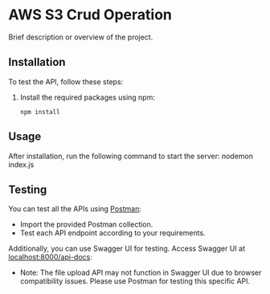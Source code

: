 # AWS S3 Crud Operation

Brief description or overview of the project.

## Installation

To test the API, follow these steps:

1. Install the required packages using npm:
    ```
    npm install
    ```

## Usage

After installation, run the following command to start the server: 
    nodemon index.js

## Testing

You can test all the APIs using [Postman](https://www.postman.com/):
- Import the provided Postman collection.
- Test each API endpoint according to your requirements.

Additionally, you can use Swagger UI for testing. Access Swagger UI at [localhost:8000/api-docs](http://localhost:8000/api-docs):
- Note: The file upload API may not function in Swagger UI due to browser compatibility issues. Please use Postman for testing this specific API.
